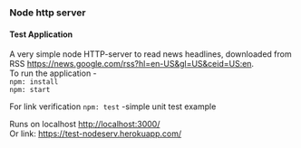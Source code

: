 ### Node http server
#### Test Application
A very simple node HTTP-server to read news headlines, downloaded from RSS https://news.google.com/rss?hl=en-US&gl=US&ceid=US:en.  
To run the application -   
`npm: install`  
`npm: start`   

For link verification `npm: test` -simple unit test example   

Runs on localhost <http://localhost:3000/>   
Or link: <https://test-nodeserv.herokuapp.com/>